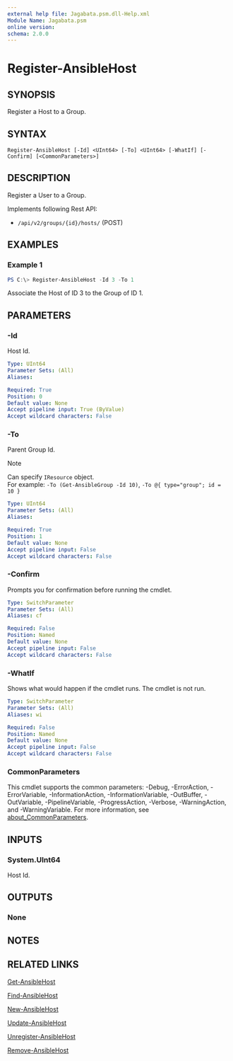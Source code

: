 ```yaml
---
external help file: Jagabata.psm.dll-Help.xml
Module Name: Jagabata.psm
online version:
schema: 2.0.0
---
```


# Register-AnsibleHost

## SYNOPSIS
Register a Host to a Group.

## SYNTAX

```
Register-AnsibleHost [-Id] <UInt64> [-To] <UInt64> [-WhatIf] [-Confirm] [<CommonParameters>]
```

## DESCRIPTION
Register a User to a Group.

Implements following Rest API:  
- `/api/v2/groups/{id}/hosts/` (POST)

## EXAMPLES

### Example 1
```powershell
PS C:\> Register-AnsibleHost -Id 3 -To 1
```

Associate the Host of ID 3 to the Group of ID 1.

## PARAMETERS

### -Id
Host Id.

```yaml
Type: UInt64
Parameter Sets: (All)
Aliases:

Required: True
Position: 0
Default value: None
Accept pipeline input: True (ByValue)
Accept wildcard characters: False
```

### -To
Parent Group Id.

> [!NOTE]  
> Can specify `IResource` object.  
> For example: `-To (Get-AnsibleGroup -Id 10)`, `-To @{ type="group"; id = 10 }`

```yaml
Type: UInt64
Parameter Sets: (All)
Aliases:

Required: True
Position: 1
Default value: None
Accept pipeline input: False
Accept wildcard characters: False
```

### -Confirm
Prompts you for confirmation before running the cmdlet.

```yaml
Type: SwitchParameter
Parameter Sets: (All)
Aliases: cf

Required: False
Position: Named
Default value: None
Accept pipeline input: False
Accept wildcard characters: False
```

### -WhatIf
Shows what would happen if the cmdlet runs.
The cmdlet is not run.

```yaml
Type: SwitchParameter
Parameter Sets: (All)
Aliases: wi

Required: False
Position: Named
Default value: None
Accept pipeline input: False
Accept wildcard characters: False
```

### CommonParameters
This cmdlet supports the common parameters: -Debug, -ErrorAction, -ErrorVariable, -InformationAction, -InformationVariable, -OutBuffer, -OutVariable, -PipelineVariable, -ProgressAction, -Verbose, -WarningAction, and -WarningVariable. For more information, see [about_CommonParameters](http://go.microsoft.com/fwlink/?LinkID=113216).

## INPUTS

### System.UInt64
Host Id.

## OUTPUTS

### None

## NOTES

## RELATED LINKS

[Get-AnsibleHost](Get-AnsibleHost.md)

[Find-AnsibleHost](Find-AnsibleHost.md)

[New-AnsibleHost](New-AnsibleHost.md)

[Update-AnsibleHost](Update-AnsibleHost.md)

[Unregister-AnsibleHost](Unregister-AnsibleHost.md)

[Remove-AnsibleHost](Remove-AnsibleHost.md)
